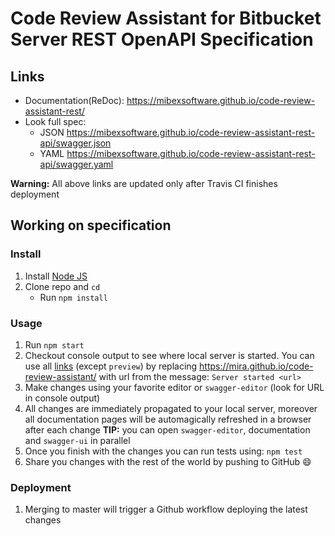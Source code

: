 # Code Review Assistant for Bitbucket Server REST OpenAPI Specification

## Links

- Documentation(ReDoc): https://mibexsoftware.github.io/code-review-assistant-rest/
- Look full spec:
    + JSON https://mibexsoftware.github.io/code-review-assistant-rest-api/swagger.json
    + YAML https://mibexsoftware.github.io/code-review-assistant-rest-api/swagger.yaml

**Warning:** All above links are updated only after Travis CI finishes deployment

## Working on specification
### Install

1. Install [Node JS](https://nodejs.org/)
2. Clone repo and `cd`
    + Run `npm install`

### Usage

1. Run `npm start`
2. Checkout console output to see where local server is started. You can use all [links](#links) (except `preview`) by replacing https://mira.github.io/code-review-assistant/ with url from the message: `Server started <url>`
3. Make changes using your favorite editor or `swagger-editor` (look for URL in console output)
4. All changes are immediately propagated to your local server, moreover all documentation pages will be automagically refreshed in a browser after each change
**TIP:** you can open `swagger-editor`, documentation and `swagger-ui` in parallel
5. Once you finish with the changes you can run tests using: `npm test`
6. Share you changes with the rest of the world by pushing to GitHub :smile:

### Deployment
1. Merging to master will trigger a Github workflow deploying the latest changes
